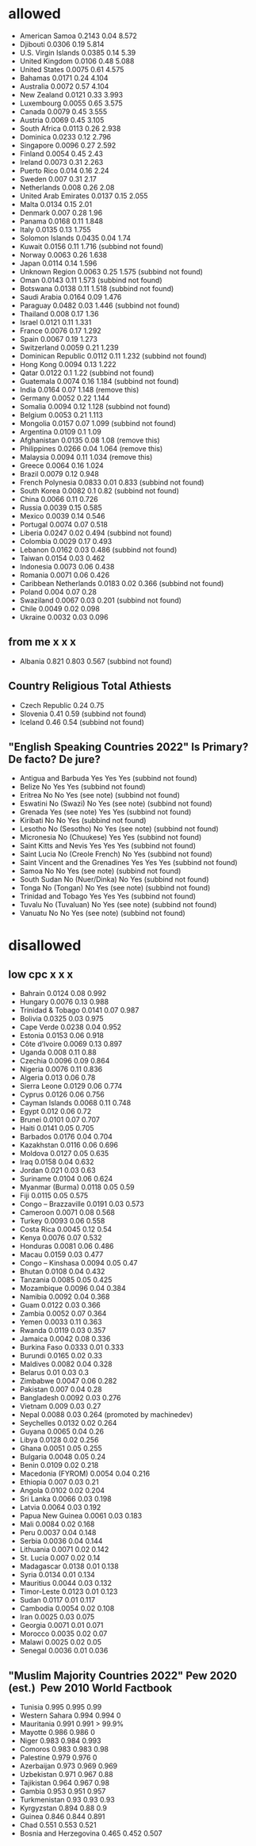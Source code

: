 # allowed
+ American Samoa	0.2143	0.04	8.572
+ Djibouti	0.0306	0.19	5.814
+ U.S. Virgin Islands	0.0385	0.14	5.39
+ United Kingdom	0.0106	0.48	5.088
+ United States	0.0075	0.61	4.575
+ Bahamas	0.0171	0.24	4.104
+ Australia	0.0072	0.57	4.104
+ New Zealand	0.0121	0.33	3.993
+ Luxembourg	0.0055	0.65	3.575
+ Canada	0.0079	0.45	3.555
+ Austria	0.0069	0.45	3.105
+ South Africa	0.0113	0.26	2.938
+ Dominica	0.0233	0.12	2.796
+ Singapore	0.0096	0.27	2.592
+ Finland	0.0054	0.45	2.43
+ Ireland	0.0073	0.31	2.263
+ Puerto Rico	0.014	0.16	2.24
+ Sweden	0.007	0.31	2.17
+ Netherlands	0.008	0.26	2.08
+ United Arab Emirates	0.0137	0.15	2.055
+ Malta	0.0134	0.15	2.01
+ Denmark	0.007	0.28	1.96
+ Panama	0.0168	0.11	1.848
+ Italy	0.0135	0.13	1.755
+ Solomon Islands	0.0435	0.04	1.74
+ Kuwait	0.0156	0.11	1.716 (subbind not found)
+ Norway	0.0063	0.26	1.638
+ Japan	0.0114	0.14	1.596
+ Unknown Region	0.0063	0.25	1.575 (subbind not found)
+ Oman	0.0143	0.11	1.573  (subbind not found)
+ Botswana	0.0138	0.11	1.518 (subbind not found)
+ Saudi Arabia	0.0164	0.09	1.476
+ Paraguay	0.0482	0.03	1.446 (subbind not found)
+ Thailand	0.008	0.17	1.36
+ Israel	0.0121	0.11	1.331
+ France	0.0076	0.17	1.292
+ Spain	0.0067	0.19	1.273
+ Switzerland	0.0059	0.21	1.239
+ Dominican Republic	0.0112	0.11	1.232 (subbind not found)
+ Hong Kong	0.0094	0.13	1.222
+ Qatar	0.0122	0.1	1.22  (subbind not found)
+ Guatemala	0.0074	0.16	1.184 (subbind not found)
+ India	0.0164	0.07	1.148 (remove this)
+ Germany	0.0052	0.22	1.144
+ Somalia	0.0094	0.12	1.128 (subbind not found)
+ Belgium	0.0053	0.21	1.113
+ Mongolia	0.0157	0.07	1.099 (subbind not found)
+ Argentina	0.0109	0.1	1.09
+ Afghanistan	0.0135	0.08	1.08 (remove this)
+ Philippines	0.0266	0.04	1.064 (remove this)
+ Malaysia	0.0094	0.11	1.034 (remove this)
+ Greece	0.0064	0.16	1.024
+ Brazil	0.0079	0.12	0.948
+ French Polynesia	0.0833	0.01	0.833 (subbind not found)
+ South Korea	0.0082	0.1	0.82 (subbind not found)
+ China	0.0066	0.11	0.726
+ Russia	0.0039	0.15	0.585
+ Mexico	0.0039	0.14	0.546
+ Portugal	0.0074	0.07	0.518
+ Liberia	0.0247	0.02	0.494 (subbind not found)
+ Colombia	0.0029	0.17	0.493
+ Lebanon	0.0162	0.03	0.486 (subbind not found)
+ Taiwan	0.0154	0.03	0.462
+ Indonesia	0.0073	0.06	0.438
+ Romania	0.0071	0.06	0.426
+ Caribbean Netherlands	0.0183	0.02	0.366 (subbind not found)
+ Poland	0.004	0.07	0.28
+ Swaziland	0.0067	0.03	0.201 (subbind not found)
+ Chile	0.0049	0.02	0.098
+ Ukraine	0.0032	0.03	0.096

## from me	x	x	x
+ Albania	0.821	0.803	0.567 (subbind not found)

## Country	Religious	Total Athiests 	
+ Czech Republic	0.24	0.75	
+ Slovenia	0.41	0.59	 (subbind not found)
+ Iceland	0.46	0.54	 (subbind not found)

## "English Speaking Countries 2022"	Is Primary?	De facto?	De jure?
+ Antigua and Barbuda	Yes	Yes	Yes (subbind not found)
+ Belize	No	Yes	Yes (subbind not found)
+ Eritrea	No	No	Yes (see note) (subbind not found)
+ Eswatini	No (Swazi)	No	Yes (see note) (subbind not found)
+ Grenada	Yes (see note)	Yes	Yes (subbind not found)
+ Kiribati	No	No	Yes (subbind not found)
+ Lesotho	No (Sesotho)	No	Yes (see note) (subbind not found)
+ Micronesia	No (Chuukese)	Yes	Yes (subbind not found)
+ Saint Kitts and Nevis	Yes	Yes	Yes (subbind not found)
+ Saint Lucia	No (Creole French)	No	Yes (subbind not found)
+ Saint Vincent and the Grenadines	Yes	Yes	Yes (subbind not found)
+ Samoa	No	No	Yes (see note) (subbind not found)
+ South Sudan	No (Nuer/Dinka)	No	Yes (subbind not found)
+ Tonga	No (Tongan)	No	Yes (see note) (subbind not found)
+ Trinidad and Tobago	Yes	Yes	Yes (subbind not found)
+ Tuvalu	No (Tuvaluan)	No	Yes (see note) (subbind not found)
+ Vanuatu	No	No	Yes (see note) (subbind not found)

# disallowed
## low cpc	x	x	x
+ Bahrain	0.0124	0.08	0.992
+ Hungary	0.0076	0.13	0.988
+ Trinidad & Tobago	0.0141	0.07	0.987
+ Bolivia	0.0325	0.03	0.975
+ Cape Verde	0.0238	0.04	0.952
+ Estonia	0.0153	0.06	0.918
+ Côte d’Ivoire	0.0069	0.13	0.897
+ Uganda	0.008	0.11	0.88
+ Czechia	0.0096	0.09	0.864
+ Nigeria	0.0076	0.11	0.836
+ Algeria	0.013	0.06	0.78
+ Sierra Leone	0.0129	0.06	0.774
+ Cyprus	0.0126	0.06	0.756
+ Cayman Islands	0.0068	0.11	0.748
+ Egypt	0.012	0.06	0.72
+ Brunei	0.0101	0.07	0.707
+ Haiti	0.0141	0.05	0.705
+ Barbados	0.0176	0.04	0.704
+ Kazakhstan	0.0116	0.06	0.696
+ Moldova	0.0127	0.05	0.635
+ Iraq	0.0158	0.04	0.632
+ Jordan	0.021	0.03	0.63
+ Suriname	0.0104	0.06	0.624
+ Myanmar (Burma)	0.0118	0.05	0.59
+ Fiji	0.0115	0.05	0.575
+ Congo – Brazzaville	0.0191	0.03	0.573
+ Cameroon	0.0071	0.08	0.568
+ Turkey	0.0093	0.06	0.558
+ Costa Rica	0.0045	0.12	0.54
+ Kenya	0.0076	0.07	0.532
+ Honduras	0.0081	0.06	0.486
+ Macau	0.0159	0.03	0.477
+ Congo – Kinshasa	0.0094	0.05	0.47
+ Bhutan	0.0108	0.04	0.432
+ Tanzania	0.0085	0.05	0.425
+ Mozambique	0.0096	0.04	0.384
+ Namibia	0.0092	0.04	0.368
+ Guam	0.0122	0.03	0.366
+ Zambia	0.0052	0.07	0.364
+ Yemen	0.0033	0.11	0.363
+ Rwanda	0.0119	0.03	0.357
+ Jamaica	0.0042	0.08	0.336
+ Burkina Faso	0.0333	0.01	0.333
+ Burundi	0.0165	0.02	0.33
+ Maldives	0.0082	0.04	0.328
+ Belarus	0.01	0.03	0.3
+ Zimbabwe	0.0047	0.06	0.282
+ Pakistan	0.007	0.04	0.28
+ Bangladesh	0.0092	0.03	0.276
+ Vietnam	0.009	0.03	0.27
+ Nepal	0.0088	0.03	0.264 (promoted by machinedev)
+ Seychelles	0.0132	0.02	0.264
+ Guyana	0.0065	0.04	0.26
+ Libya	0.0128	0.02	0.256
+ Ghana	0.0051	0.05	0.255
+ Bulgaria	0.0048	0.05	0.24
+ Benin	0.0109	0.02	0.218
+ Macedonia (FYROM)	0.0054	0.04	0.216
+ Ethiopia	0.007	0.03	0.21
+ Angola	0.0102	0.02	0.204
+ Sri Lanka	0.0066	0.03	0.198
+ Latvia	0.0064	0.03	0.192
+ Papua New Guinea	0.0061	0.03	0.183
+ Mali	0.0084	0.02	0.168
+ Peru	0.0037	0.04	0.148
+ Serbia	0.0036	0.04	0.144
+ Lithuania	0.0071	0.02	0.142
+ St. Lucia	0.007	0.02	0.14
+ Madagascar	0.0138	0.01	0.138
+ Syria	0.0134	0.01	0.134
+ Mauritius	0.0044	0.03	0.132
+ Timor-Leste	0.0123	0.01	0.123
+ Sudan	0.0117	0.01	0.117
+ Cambodia	0.0054	0.02	0.108
+ Iran	0.0025	0.03	0.075
+ Georgia	0.0071	0.01	0.071
+ Morocco	0.0035	0.02	0.07
+ Malawi	0.0025	0.02	0.05
+ Senegal	0.0036	0.01	0.036
## "Muslim Majority Countries 2022"	Pew 2020 (est.) 	Pew 2010	World Factbook
+ Tunisia	0.995	0.995	0.99
+ Western Sahara	0.994	0.994	0
+ Mauritania	0.991	0.991	> 99.9%
+ Mayotte	0.986	0.986	0
+ Niger	0.983	0.984	0.993
+ Comoros	0.983	0.983	0.98
+ Palestine	0.979	0.976	0
+ Azerbaijan	0.973	0.969	0.969
+ Uzbekistan	0.971	0.967	0.88
+ Tajikistan	0.964	0.967	0.98
+ Gambia	0.953	0.951	0.957
+ Turkmenistan	0.93	0.93	0.93
+ Kyrgyzstan	0.894	0.88	0.9
+ Guinea	0.846	0.844	0.891
+ Chad	0.551	0.553	0.521
+ Bosnia and Herzegovina	0.465	0.452	0.507
